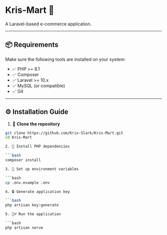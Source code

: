 # Kris-Mart 🛒

A Laravel-based e-commerce application.

---

## 📦 Requirements

Make sure the following tools are installed on your system:

- ✅ PHP >= 8.1  
- ✅ Composer  
- ✅ Laravel >= 10.x  
- ✅ MySQL (or compatible)  
- ✅ Git  

---

## ⚙️ Installation Guide

1. 🚚 **Clone the repository**

```bash
git clone https://github.com/Krix-Slark/Kris-Mart.git
cd Kris-Mart

2. 🧩 Install PHP dependencies

```bash 
composer install

3. 🔧 Set up environment variables

```bash
cp .env.example .env

4. 🔒 Generate application key

```bash
php artisan key:generate

5. 🏃‍♂️ Run the application

```bash
php artisan serve
